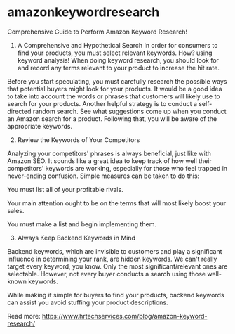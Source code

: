 # amazonkeywordresearch
Comprehensive Guide to Perform Amazon Keyword Research!
1. A Comprehensive and Hypothetical Search
In order for consumers to find your products, you must select relevant keywords. How? using keyword analysis! When doing keyword research, you should look for and record any terms relevant to your product to increase the hit rate.

Before you start speculating, you must carefully research the possible ways that potential buyers might look for your products. It would be a good idea to take into account the words or phrases that customers will likely use to search for your products. Another helpful strategy is to conduct a self-directed random search. See what suggestions come up when you conduct an Amazon search for a product. Following that, you will be aware of the appropriate keywords.

2. Review the Keywords of Your Competitors

Analyzing your competitors' phrases is always beneficial, just like with Amazon SEO. It sounds like a great idea to keep track of how well their competitors' keywords are working, especially for those who feel trapped in never-ending confusion. Simple measures can be taken to do this:

You must list all of your profitable rivals.

Your main attention ought to be on the terms that will most likely boost your sales.

You must make a list and begin implementing them.

3. Always Keep Backend Keywords in Mind

Backend keywords, which are invisible to customers and play a significant influence in determining your rank, are hidden keywords. We can't really target every keyword, you know. Only the most significant/relevant ones are selectable. However, not every buyer conducts a search using those well-known keywords.

While making it simple for buyers to find your products, backend keywords can assist you avoid stuffing your product descriptions.

Read more: https://www.hrtechservices.com/blog/amazon-keyword-research/
